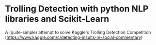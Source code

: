# Trolling Detection with python NLP libraries and Scikit-Learn
A (quite-simple) attempt to solve Kaggle's Trolling Detection Competition (https://www.kaggle.com/c/detecting-insults-in-social-commentary)
